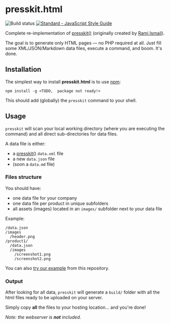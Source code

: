 # presskit.html

![Build status](https://travis-ci.org/pixelnest/presskit.html.svg?branch=master)
[![Standard - JavaScript Style Guide](https://img.shields.io/badge/code%20style-standard-brightgreen.svg)](http://standardjs.com/)

Complete re-implementation of [presskit()](http://dopresskit.com) (originally created by [Rami Ismail](https://twitter.com/tha_rami)).

The goal is to generate only HTML pages — no PHP required at all. Just fill some XML/JSON/Markdown data files, execute a command, and boom. It's done.

## Installation

The simplest way to install **presskit.html** is to use [npm](http://npmjs.org/):

```
npm install -g <TODO,  package not ready!>
```

This should add (globally) the `presskit` command to your shell.

## Usage

`presskit` will scan your local working directory (where you are executing the command) and all direct sub-directories for data files.

A data file is either:

- a [presskit()](http://dopresskit.com) `data.xml` file
- a new `data.json` file
- (soon a `data.md` file)

### Files structure

You should have:
- one data file for your company
- one data file per product in unique subfolders
- all assets (images) located in an `images/` subfolder next to your data file

Example:

```
/data.json
/images
  /header.png
/product1/
  /data.json
  /images  
    /screenshot1.png
    /screenshot2.png
```

You can also [try our example](https://github.com/pixelnest/presskit.html/tree/master/docs/example) from this repository.

### Output

After looking for all data, `presskit` will generate a `build/` folder with all the html files ready to be uploaded on your server.

Simply copy **all** the files to your hosting location... and you're done!


*Note: the webserver is __not__ included.*

<!-- TODO -->
<!-- Contributing -->
<!-- Live examples -->
